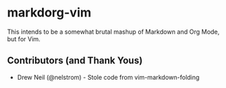 # markdorg-vim

This intends to be a somewhat brutal mashup of Markdown and Org Mode, but
for Vim.

## Contributors (and Thank Yous)

- Drew Neil (@nelstrom) - Stole code from vim-markdown-folding
